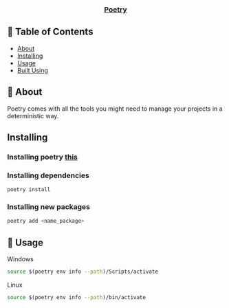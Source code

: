 <p align="center">
  <a href="" rel="noopener">
 <h3 align="center">Poetry</h3></a>
</p>

## 📝 Table of Contents

- [About](#about)
- [Installing](#installing)
- [Usage](#usage)
- [Built Using](#built_using)


## 🧐 About <a name = "about"></a>
Poetry comes with all the tools you might need to manage your projects in a deterministic way.

## Installing
### Installing poetry [this](https://python-poetry.org/docs/)

### Installing dependencies
```
poetry install
```
### Installing new packages
```bash
poetry add <name_package>
```


## 🎈 Usage <a name="usage"></a>
Windows
```bash
source $(poetry env info --path)/Scripts/activate
```
Linux
```bash
source $(poetry env info --path)/bin/activate
```

